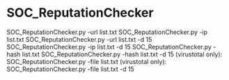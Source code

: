 # SOC_ReputationChecker

SOC_ReputationChecker.py -url list.txt
SOC_ReputationChecker.py -ip list.txt
SOC_ReputationChecker.py -url list.txt -d 15
SOC_ReputationChecker.py -ip list.txt -d 15
SOC_ReputationChecker.py -hash list.txt
SOC_ReputationChecker.py -hash list.txt -d 15
(virustotal only): SOC_ReputationChecker.py -file list.txt
(virustotal only): SOC_ReputationChecker.py -file list.txt -d 15
